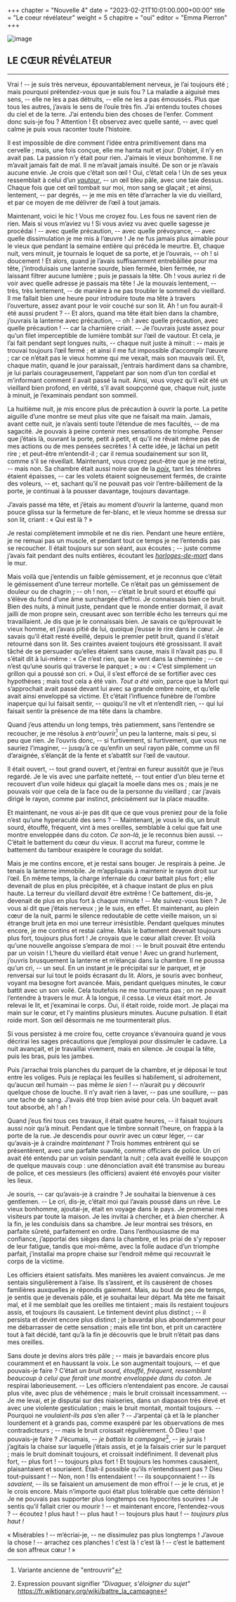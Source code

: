 ﻿+++
chapter = "Nouvelle 4"
date = "2023-02-21T10:01:00.000+00:00"
title = "Le coeur révélateur"
weight = 5
chapitre = "oui"
editor = "Emma Pierron"
+++

![image](/static/images/Clarke-TellTaleHeart.jpeg)



## LE CŒUR RÉVÉLATEUR




* * *




Vrai ! -- je suis très nerveux, épouvantablement nerveux, je l’ai toujours été ; mais pourquoi prétendez-vous que je suis fou ? La maladie a aiguisé mes sens, -- elle ne les a pas détruits, -- elle ne les a pas émoussés. Plus que tous les autres, j’avais le sens de l’ouïe très fin. J’ai entendu toutes choses du ciel et de la terre. J’ai entendu bien des choses de l’enfer. Comment donc suis-je fou ? Attention ! Et observez avec quelle santé, -- avec quel calme je puis vous raconter toute l’histoire.

Il est impossible de dire comment l’idée entra primitivement dans ma cervelle ; mais, une fois conçue, elle me hanta nuit et jour. D’objet, il n’y en avait pas. La passion n’y était pour rien. J’aimais le vieux bonhomme. Il ne m’avait jamais fait de mal. Il ne m’avait jamais insulté. De son or je n’avais aucune envie. Je crois que c’était son œil ! Oui, c’était cela ! Un de ses yeux ressemblait à celui d’un [*vautour*](https://fr.wikipedia.org/wiki/Vautour), -- un œil bleu pâle, avec une taie dessus. Chaque fois que cet œil tombait sur moi, mon sang se glaçait ; et ainsi, lentement, -- par degrés, -- je me mis en tête d’arracher la vie du vieillard, et par ce moyen de me délivrer de l’œil à tout jamais.

Maintenant, voici le hic ! Vous me croyez fou. Les fous ne savent rien de rien. Mais si vous m’aviez vu ! Si vous aviez vu avec quelle sagesse je procédai ! -- avec quelle précaution, -- avec quelle prévoyance, -- avec quelle dissimulation je me mis à l’œuvre ! Je ne fus jamais plus aimable pour le vieux que pendant la semaine entière qui précéda le meurtre. Et, chaque nuit, vers minuit, je tournais le loquet de sa porte, et je l’ouvrais, -- oh ! si doucement ! Et alors, quand je l’avais suffisamment entrebâillée pour ma tête, j’introduisais une lanterne sourde, bien fermée, bien fermée, ne laissant filtrer aucune lumière ; puis je passais la tête. Oh ! vous auriez ri de voir avec quelle adresse je passais ma tête ! Je la mouvais lentement, -- très, très lentement, -- de manière à ne pas troubler le sommeil du vieillard. Il me fallait bien une heure pour introduire toute ma tête à travers l’ouverture, assez avant pour le voir couché sur son lit. Ah ! un fou aurait-il été aussi prudent ? -- Et alors, quand ma tête était bien dans la chambre, j’ouvrais la lanterne avec précaution, -- oh ! avec quelle précaution, avec quelle précaution ! -- car la charnière criait. -- Je l’ouvrais juste assez pour qu’un filet imperceptible de lumière tombât sur l’œil de vautour. Et cela, je l’ai fait pendant sept longues nuits, -- chaque nuit juste à minuit : -- mais je trouvai toujours l’œil fermé ; et ainsi il me fut impossible d’accomplir l’œuvre ; car ce n’était pas le vieux homme qui me vexait, mais son mauvais œil. Et, chaque matin, quand le jour paraissait, j’entrais hardiment dans sa chambre, je lui parlais courageusement, l’appelant par son nom d’un ton cordial et m’informant comment il avait passé la nuit. Ainsi, vous voyez qu’il eût été un vieillard bien profond, en vérité, s’il avait soupçonné que, chaque nuit, juste à minuit, je l’examinais pendant son sommeil.

La huitième nuit, je mis encore plus de précaution à ouvrir la porte. La petite aiguille d’une montre se meut plus vite que ne faisait ma main. Jamais, avant cette nuit, je n’avais senti toute l’étendue de mes facultés, -- de ma sagacité. Je pouvais à peine contenir mes sensations de triomphe. Penser que j’étais là, ouvrant la porte, petit à petit, et qu’il ne rêvait même pas de mes actions ou de mes pensées secrètes ! À cette idée, je lâchai un petit rire ; et peut-être m’entendit-il ; car il remua soudainement sur son lit, comme s’il se réveillait. Maintenant, vous croyez peut-être que je me retirai, -- mais non. Sa chambre était aussi noire que de la [*poix*](https://fr.wikipedia.org/wiki/Poix_(mati%C3%A8re)), tant les ténèbres étaient épaisses, -- car les volets étaient soigneusement fermés, de crainte des voleurs, -- et, sachant qu’il ne pouvait pas voir l’entre-bâillement de la porte, je continuai à la pousser davantage, toujours davantage.

J’avais passé ma tête, et j’étais au moment d’ouvrir la lanterne, quand mon pouce glissa sur la fermeture de fer-blanc, et le vieux homme se dressa sur son lit, criant : « Qui est là ? »

Je restai complètement immobile et ne dis rien. Pendant une heure entière, je ne remuai pas un muscle, et pendant tout ce temps je ne l’entendis pas se recoucher. Il était toujours sur son séant, aux écoutes ; -- juste comme j’avais fait pendant des nuits entières, écoutant les [*horloges-de-mort*](https://fr.wikipedia.org/wiki/Grosse_vrillette) dans le mur.

Mais voilà que j’entendis un faible gémissement, et je reconnus que c’était le gémissement d’une terreur mortelle. Ce n’était pas un gémissement de douleur ou de chagrin ; -- oh ! non, -- c’était le bruit sourd et étouffé qui s’élève du fond d’une âme surchargée d’effroi. Je connaissais bien ce bruit. Bien des nuits, à minuit juste, pendant que le monde entier dormait, il avait jailli de mon propre sein, creusant avec son terrible écho les terreurs qui me travaillaient. Je dis que je le connaissais bien. Je savais ce qu’éprouvait le vieux homme, et j’avais pitié de lui, quoique j’eusse le rire dans le cœur. Je savais qu’il était resté éveillé, depuis le premier petit bruit, quand il s’était retourné dans son lit. Ses craintes avaient toujours été grossissant. Il avait tâché de se persuader qu’elles étaient sans cause, mais il n’avait pas pu. Il s’était dit à lui-même : « Ce n’est rien, que le vent dans la cheminée ; -- ce n’est qu’une souris qui traverse le parquet ; » ou : « C’est simplement un grillon qui a poussé son cri. » Oui, il s’est efforcé de se fortifier avec ces hypothèses ; mais tout cela a été vain. _Tout a été vain_, parce que la Mort qui s’approchait avait passé devant lui avec sa grande ombre noire, et qu’elle avait ainsi enveloppé sa victime. Et c’était l’influence funèbre de l’ombre inaperçue qui lui faisait sentir, -- quoiqu’il ne vît et n’entendît rien, -- qui lui faisait sentir la présence de ma tête dans la chambre.

Quand j’eus attendu un long temps, très patiemment, sans l’entendre se recoucher, je me résolus à *entr’ouvrir*[^1] un peu la lanterne, mais si peu, si peu que rien. Je l’ouvris donc, -- si furtivement, si furtivement, que vous ne sauriez l’imaginer, -- jusqu’à ce qu’enfin un seul rayon pâle, comme un fil d’araignée, s’élançât de la fente et s’abattît sur l’œil de vautour.

Il était ouvert, -- tout grand ouvert, et j’entrai en fureur aussitôt que je l’eus regardé. Je le vis avec une parfaite netteté, -- tout entier d’un bleu terne et recouvert d’un voile hideux qui glaçait la moelle dans mes os ; mais je ne pouvais voir que cela de la face ou de la personne du vieillard ; car j’avais dirigé le rayon, comme par instinct, précisément sur la place maudite.

Et maintenant, ne vous ai-je pas dit que ce que vous preniez pour de la folie n’est qu’une hyperacuité des sens ? -- Maintenant, je vous le dis, un bruit sourd, étouffé, fréquent, vint à mes oreilles, semblable à celui que fait une montre enveloppée dans du coton. _Ce son-là_, je le reconnus bien aussi. -- C’était le battement du cœur du vieux. Il accrut ma fureur, comme le battement du tambour exaspère le courage du soldat.

Mais je me contins encore, et je restai sans bouger. Je respirais à peine. Je tenais la lanterne immobile. Je m’appliquais à maintenir le rayon droit sur l’œil. En même temps, la charge infernale du cœur battait plus fort ; elle devenait de plus en plus précipitée, et à chaque instant de plus en plus haute. La terreur du vieillard _devait_ être extrême ! Ce battement, dis-je, devenait de plus en plus fort à chaque minute ! -- Me suivez-vous bien ? Je vous ai dit que j’étais nerveux ; je le suis, en effet. Et maintenant, au plein cœur de la nuit, parmi le silence redoutable de cette vieille maison, un si étrange bruit jeta en moi une terreur irrésistible. Pendant quelques minutes encore, je me contins et restai calme. Mais le battement devenait toujours plus fort, toujours plus fort ! Je croyais que le cœur allait crever. Et voilà qu’une nouvelle angoisse s’empara de moi : -- le bruit pouvait être entendu par un voisin ! L’heure du vieillard était venue ! Avec un grand hurlement, j’ouvris brusquement la lanterne et m’élançai dans la chambre. Il ne poussa qu’un cri, -- un seul. En un instant je le précipitai sur le parquet, et je renversai sur lui tout le poids écrasant du lit. Alors, je souris avec bonheur, voyant ma besogne fort avancée. Mais, pendant quelques minutes, le cœur battit avec un son voilé. Cela toutefois ne me tourmenta pas ; on ne pouvait l’entendre à travers le mur. À la longue, il cessa. Le vieux était mort. Je relevai le lit, et j’examinai le corps. Oui, il était roide, roide mort. Je plaçai ma main sur le cœur, et l’y maintins plusieurs minutes. Aucune pulsation. Il était roide mort. Son œil désormais ne me tourmenterait plus.

Si vous persistez à me croire fou, cette croyance s’évanouira quand je vous décrirai les sages précautions que j’employai pour dissimuler le cadavre. La nuit avançait, et je travaillai vivement, mais en silence. Je coupai la tête, puis les bras, puis les jambes.

Puis j’arrachai trois planches du parquet de la chambre, et je déposai le tout entre les voliges. Puis je replaçai les feuilles si habilement, si adroitement, qu’aucun œil humain -- pas même _le sien_ ! -- n’aurait pu y découvrir quelque chose de louche. Il n’y avait rien à laver, -- pas une souillure, -- pas une tache de sang. J’avais été trop bien avisé pour cela. Un baquet avait tout absorbé, ah ! ah !

Quand j’eus fini tous ces travaux, il était quatre heures, -- il faisait toujours aussi noir qu’à minuit. Pendant que le timbre sonnait l’heure, on frappa à la porte de la rue. Je descendis pour ouvrir avec un cœur léger, -- car qu’avais-je à craindre _maintenant ?_ Trois hommes entrèrent qui se présentèrent, avec une parfaite suavité, comme officiers de police. Un cri avait été entendu par un voisin pendant la nuit ; cela avait éveillé le soupçon de quelque mauvais coup : une dénonciation avait été transmise au bureau de police, et ces messieurs (les officiers) avaient été envoyés pour visiter les lieux.

Je souris, -- car qu’avais-je à craindre ? Je souhaitai la bienvenue à ces gentlemen. -- Le cri, dis-je, c’était moi qui l’avais poussé dans un rêve. Le vieux bonhomme, ajoutai-je, était en voyage dans le pays. Je promenai mes visiteurs par toute la maison. Je les invitai à chercher, et à _bien_ chercher. À la fin, je les conduisis dans sa chambre. Je leur montrai ses trésors, en parfaite sûreté, parfaitement en ordre. Dans l’enthousiasme de ma confiance, j’apportai des sièges dans la chambre, et les priai de s’y reposer de leur fatigue, tandis que moi-même, avec la folle audace d’un triomphe parfait, j’installai ma propre chaise sur l’endroit même qui recouvrait le corps de la victime.

Les officiers étaient satisfaits. Mes manières les avaient convaincus. Je me sentais singulièrement à l’aise. Ils s’assirent, et ils causèrent de choses familières auxquelles je répondis gaiement. Mais, au bout de peu de temps, je sentis que je devenais pâle, et je souhaitai leur départ. Ma tête me faisait mal, et il me semblait que les oreilles me tintaient ; mais ils restaient toujours assis, et toujours ils causaient. Le tintement devint plus distinct ; -- il persista et devint encore plus distinct ; je bavardai plus abondamment pour me débarrasser de cette sensation ; mais elle tint bon, et prit un caractère tout à fait décidé, tant qu’à la fin je découvris que le bruit n’était pas dans mes oreilles.

Sans doute je devins alors très pâle ; -- mais je bavardais encore plus couramment et en haussant la voix. Le son augmentait toujours, -- et que pouvais-je faire ? C’était _un bruit sourd, étouffé, fréquent, ressemblant beaucoup à celui que ferait une montre enveloppée dans du coton._ Je respirai laborieusement. -- Les officiers n’entendaient pas encore. Je causai plus vite, avec plus de véhémence ; mais le bruit croissait incessamment. -- Je me levai, et je disputai sur des niaiseries, dans un diapason très élevé et avec une violente gesticulation ; mais le bruit montait, montait toujours. -- Pourquoi ne _voulaient-ils pas_ s’en aller ? -- J’arpentai çà et là le plancher lourdement et à grands pas, comme exaspéré par les observations de mes contradicteurs ; -- mais le bruit croissait régulièrement. Ô Dieu ! que pouvais-je faire ? J’écumais, -- *je battais la campagne*[^2], -- je jurais ! j’agitais la chaise sur laquelle j’étais assis, et je la faisais crier sur le parquet ; mais le bruit dominait toujours, et croissait indéfiniment. Il devenait plus fort, -- plus fort ! -- toujours plus fort ! Et toujours les hommes causaient, plaisantaient et souriaient. Était-il possible qu’ils n’entendissent pas ? Dieu tout-puissant ! -- Non, non ! Ils entendaient ! -- ils soupçonnaient ! -- ils _savaient_, -- ils se faisaient un amusement de mon effroi ! -- je le crus, et je le crois encore. Mais n’importe quoi était plus tolérable que cette dérision ! Je ne pouvais pas supporter plus longtemps ces hypocrites sourires ! Je sentis qu’il fallait crier ou mourir ! -- et maintenant encore, l’entendez-vous ? -- écoutez ! plus haut ! -- plus haut ! -- toujours plus haut ! -- _toujours plus haut !_

« Misérables ! -- m’écriai-je, -- ne dissimulez pas plus longtemps ! J’avoue la chose ! -- arrachez ces planches ! c’est là ! c’est là ! -- c’est le battement de son affreux cœur ! »

[^1]: Variante ancienne de "entrouvrir"

[^2]: Expression pouvant signifier *"Divaguer, s'éloigner du sujet"* https://fr.wiktionary.org/wiki/battre_la_campagne